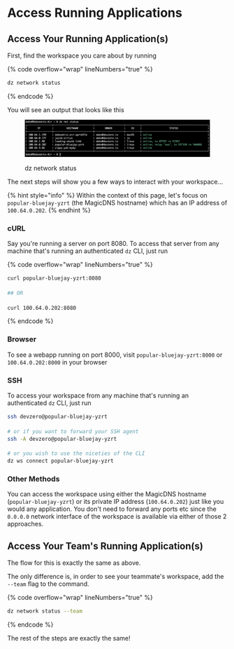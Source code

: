# Access Running Applications

## Access Your Running Application(s)

First, find the workspace you care about by running

{% code overflow="wrap" lineNumbers="true" %}
```bash
dz network status
```
{% endcode %}

You will see an output that looks like this

<figure><img src="../.gitbook/assets/net-status.png" alt=""><figcaption><p>dz network status</p></figcaption></figure>

The next steps will show you a few ways to interact with your workspace...

{% hint style="info" %}
Within the context of this page, let's focus on `popular-bluejay-yzrt` (the MagicDNS hostname) which has an IP address of `100.64.0.202`.
{% endhint %}

### cURL

Say you're running a server on port 8080. To access that server from any machine that's running an authenticated `dz` CLI, just run

{% code overflow="wrap" lineNumbers="true" %}
```bash
curl popular-bluejay-yzrt:8080

## OR

curl 100.64.0.202:8080
```
{% endcode %}

### Browser

To see a webapp running on port 8000, visit `popular-bluejay-yzrt:8000` or `100.64.0.202:8000` in your browser

### SSH

To access your workspace from any machine that's running an authenticated `dz` CLI, just run

```bash
ssh devzero@popular-bluejay-yzrt

# or if you want to forward your SSH agent
ssh -A devzero@popular-bluejay-yzrt

# or you wish to use the niceties of the CLI
dz ws connect popular-bluejay-yzrt
```

### Other Methods

You can access the workspace using either the MagicDNS hostname (`popular-bluejay-yzrt`) or its private IP address (`100.64.0.202`) just like you would any application. You don't need to forward any ports etc since the `0.0.0.0` network interface of the workspace is available via either of those 2 approaches.

## Access Your Team's Running Application(s)

The flow for this is exactly the same as above.

The only difference is, in order to see your teammate's workspace, add  the `--team` flag to the command.

{% code overflow="wrap" lineNumbers="true" %}
```bash
dz network status --team
```
{% endcode %}

The rest of the steps are exactly the same!
